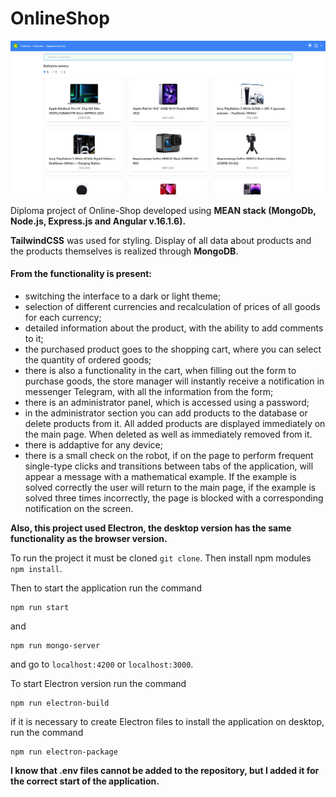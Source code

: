 # OnlineShop

![](./src/assets/online-shop.png)

Diploma project of Online-Shop developed using **MEAN stack
(MongoDb, Node.js, Express.js and Angular v.16.1.6).**

**TailwindCSS** was used for styling.
Display of all data about products and the products themselves is realized through **MongoDB**.

#### From the functionality is present:

- switching the interface to a dark or light theme;
- selection of different currencies and recalculation of prices of all goods for each currency;
- detailed information about the product, with the ability to add comments to it;
- the purchased product goes to the shopping cart, where you can select the quantity of ordered goods;
- there is also a functionality in the cart, when filling out the form to purchase goods, the store manager will instantly receive a notification in messenger Telegram, with all the information from the form;
- there is an administrator panel, which is accessed using a password;
- in the administrator section you can add products to the database or delete products from it. All added products are displayed immediately on the main page. When deleted as well as immediately removed from it.
- there is addaptive for any device;
- there is a small check on the robot, if on the page to perform frequent single-type clicks and transitions between tabs of the application, will appear a message with a mathematical example. If the example is solved correctly the user will return to the main page, if the example is solved three times incorrectly, the page is blocked with a corresponding notification on the screen.

**Also, this project used Electron, the desktop version has the same functionality as the browser version.**

To run the project it must be cloned `git clone`.
Then install npm modules `npm install`.

Then to start the application run the command

```
npm run start
```

and

```
npm run mongo-server
```

and go to `localhost:4200` or `localhost:3000`.

To start Electron version run the command

```
npm run electron-build
```

if it is necessary to create Electron files to install the application on desktop, run the command

```
npm run electron-package
```

**I know that .env files cannot be added to the repository, but I added it for the correct start of the application.**
